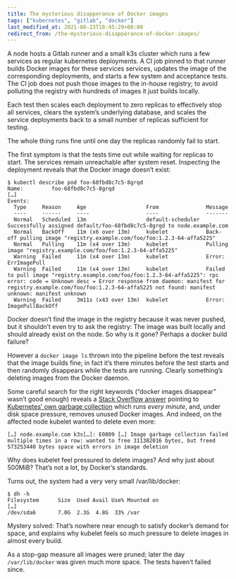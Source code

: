 ```yaml
---
title: The mysterious disapperance of Docker images
tags: ["kubernetes", "gitlab", "docker"]
last_modified_at: 2021-08-23T18:45:29+00:00
redirect_from: /the-mysterious-disapperance-of-docker-images/
---
```


A node hosts a Gitlab runner and a small k3s cluster which runs a few services as regular kubernetes deployments. A CI job pinned to that runner builds Docker images  for these services services, updates the image of the corresponding deployments, and starts a few system and acceptance tests. The CI job does not push those images to the in-house registry; to avoid polluting the registry with hundreds of images it just builds locally.

Each test then scales each deployment to zero replicas to effectively stop all services, clears the system’s underlying database, and scales the service deployments back to a small number of replicas sufficient for testing.

The whole thing runs fine until one day the replicas randomly fail to start.

<!--more-->

The first symptom is that the tests time out while waiting for replicas to start. The services remain unreachable after system reset.  Inspecting the deployment reveals that the Docker image doesn’t exist:

```console
$ kubectl describe pod foo-68fbd8c7c5-8grqd
Name:         foo-68fbd8c7c5-8grqd
[…]
Events:
  Type     Reason     Age                   From               Message
  ----     ------     ----                  ----               -------
  Normal   Scheduled  13m                   default-scheduler  Successfully assigned default/foo-68fbd8c7c5-8grqd to node.example.com
  Normal   BackOff    11m (x6 over 13m)     kubelet            Back-off pulling image "registry.example.com/foo/foo:1.2.3-64-affa5225"
  Normal   Pulling    11m (x4 over 13m)     kubelet            Pulling image "registry.example.com/foo/foo:1.2.3-64-affa5225"
  Warning  Failed     11m (x4 over 13m)     kubelet            Error: ErrImagePull
  Warning  Failed     11m (x4 over 13m)     kubelet            Failed to pull image "registry.example.com/foo/foo:1.2.3-64-affa5225": rpc error: code = Unknown desc = Error response from daemon: manifest for registry.example.com/foo/foo:1.2.3-64-affa5225 not found: manifest unknown: manifest unknown
  Warning  Failed     3m11s (x43 over 13m)  kubelet            Error: ImagePullBackOff
```

Docker doesn’t find the image in the registry because it was never pushed, but it shouldn’t even try to ask the registry: The image was built locally and should already exist on the node.  So why is it gone? Perhaps a docker build failure?

However a `docker image ls` thrown into the pipeline before the test reveals that the image builds fine; in fact it’s there minutes before the test starts and then randomly disappears while the tests are running.  Clearly something’s deleting images from the Docker daemon.

Some careful search for the right keywords (“docker images disappear” wasn’t good enough) reveals a [Stack Overflow answer](https://stackoverflow.com/questions/58348036/docker-images-disappearing-over-time) pointing to [Kubernetes’ own garbage collection](https://kubernetes.io/docs/concepts/architecture/garbage-collection/#containers-images) which runs *every minute*, and, under disk space pressure, removes unused Docker images. And indeed, on the affected node kubelet wanted to delete even more:

```
[…] node.example.com k3s[…]: E0809 […] Image garbage collection failed multiple times in a row: wanted to free 311382016 bytes, but freed 573253440 bytes space with errors in image deletion
```

Why does kubelet feel pressured to delete images? And why just about 500MiB?  That’s not a lot, by Docker’s standards.

Turns out, the system had a very very small /var/lib/docker:

```console
$ dh -h
Filesystem      Size  Used Avail Use% Mounted on
[…]
/dev/sda6       7.0G  2.3G  4.8G  33% /var
```

Mystery solved: That’s nowhere near enough to satisfy docker’s demand for space, and explains why kubelet feels so much pressure to delete images in almost every build.

As a stop-gap measure all images were pruned; later the day `/var/lib/docker` was given much more space.  The tests haven’t failed since.
